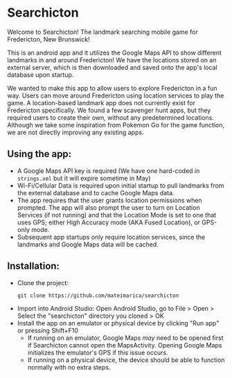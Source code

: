 # Searchicton

Welcome to Searchicton! The landmark searching mobile game for Fredericton, New Brunswick!

This is an android app and it utilizes the Google Maps API to show different landmarks in and around Fredericton! We have the locations stored on an external server, which is then downloaded and saved onto the app's local database upon startup.

We wanted to make this app to allow users to explore Fredericton in a fun way. Users can move around Fredericton using location services to play the game.
A location-based landmark app does not currently exist for Fredericton specifically. We found a few scavenger hunt apps, but they required users to create their own, without any predetermined locations. Although we take some inspiration from Pokemon Go for the game function, we are not directly improving any existing apps.

## Using the app:
- A Google Maps API key is required (We have one hard-coded in `strings.xml` but it will expire sometime in May)
- Wi-Fi/Cellular Data is required upon initial startup to pull landmarks from the external database and to cache Google Maps data.
- The app requires that the user grants location permissions when prompted. The app will also prompt the user to turn on Location Services (if not running) and that the Location Mode is set to one that uses GPS; either High Accuracy mode (AKA Fused Location), or GPS-only mode. 
- Subsequent app startups only require location services, since the landmarks and Google Maps data will be cached.

## Installation:
- Clone the project:
	```
	git clone https://github.com/mateimarica/searchicton
	```
- Import into Android Studio: Open Android Studio, go to File > Open > Select the "searchicton" directory you cloned > OK
- Install the app on an emulator or physical device by clicking "Run app" or pressing Shift+F10
	- If running on an emulator, Google Maps *may* need to be opened first if Searchicton cannot open the MapsActivity. Opening Google Maps initializes the emulator's GPS if this issue occurs.
	- If running on a physical device, the device should be able to function normally with no extra steps.
